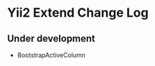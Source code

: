 Yii2 Extend Change Log
==========================
Under development
-----------------------

+ BootstrapActiveColumn
